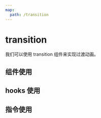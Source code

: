 ```yaml
---
map:
  path: /transition
---
```

# transition

我们可以使用 transition 组件来实现过渡动画。

## 组件使用

<demo src="./demo.vue"
title="使用组件包裹过渡"
desc="超出时可以滚动拖拽">
</demo>

## hooks 使用

<demo src="./hooks.vue"
title="使用 hooks 方式"
desc="">
</demo>

## 指令使用

<demo src="./directive.vue"
title="使用指令完成过渡拖拽"
desc="">
</demo>
